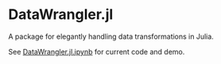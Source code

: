 # DataWrangler.jl
A package for elegantly handling data transformations in Julia.

See [DataWrangler.jl.ipynb](DataWrangler.jl.ipynb) for current code and demo.
